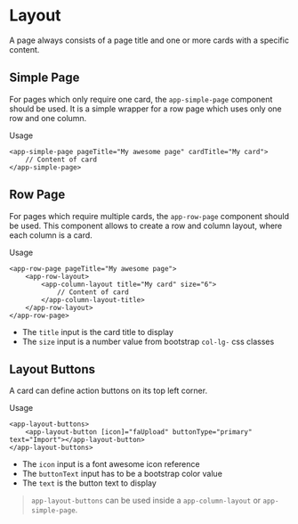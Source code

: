 # Layout

A page always consists of a page title and one or more cards with a specific content.

## Simple Page
For pages which only require one card, the `app-simple-page` component should be used.
It is a simple wrapper for a row page which uses only one row and one column.

Usage
```
<app-simple-page pageTitle="My awesome page" cardTitle="My card">
    // Content of card
</app-simple-page>
```

## Row Page
For pages which require multiple cards, the `app-row-page` component should be used.
This component allows to create a row and column layout, where each column is a card.

Usage
```
<app-row-page pageTitle="My awesome page">
    <app-row-layout>
        <app-column-layout title="My card" size="6">
            // Content of card
        </app-column-layout-title>
    </app-row-layout>
</app-row-page>
```

* The `title` input is the card title to display
* The `size` input is a number value from bootstrap `col-lg-` css classes

## Layout Buttons
A card can define action buttons on its top left corner.

Usage
```
<app-layout-buttons>
    <app-layout-button [icon]="faUpload" buttonType="primary" text="Import"></app-layout-button>
</app-layout-buttons>
```

* The `icon` input is a font awesome icon reference
* The `buttonText` input has to be a bootstrap color value
* The `text` is the button text to display

> `app-layout-buttons` can be used inside a `app-column-layout` or `app-simple-page`.
